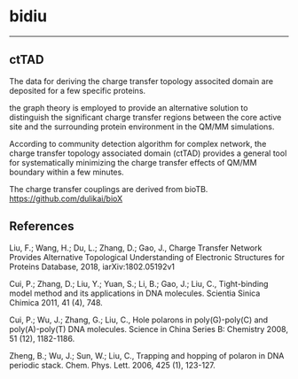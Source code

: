 # bidiu

----

ctTAD
----
The data for deriving the charge transfer topology associted domain are deposited for a few specific proteins.  


the graph theory is employed to provide an alternative solution to distinguish 
the significant charge transfer regions between the core active site and the surrounding protein environment in the QM/MM simulations. 

According to community detection algorithm for complex network, the charge transfer topology associated domain (ctTAD) 
provides a general tool for systematically minimizing the charge transfer effects of QM/MM boundary within a few minutes.


The charge transfer couplings are derived from bioTB. https://github.com/dulikai/bioX

References
----

Liu, F.; Wang, H.; Du, L.; Zhang, D.; Gao, J., Charge Transfer Network Provides Alternative Topological Understanding  of Electronic Structures for Proteins Database, 2018, iarXiv:1802.05192v1

Cui, P.; Zhang, D.; Liu, Y.; Yuan, S.; Li, B.; Gao, J.; Liu, C., Tight-binding model method and its applications in DNA molecules. Scientia Sinica Chimica 2011, 41 (4), 748.  

Cui, P.; Wu, J.; Zhang, G.; Liu, C., Hole polarons in poly(G)-poly(C) and poly(A)-poly(T) DNA molecules. Science in China Series B: Chemistry 2008, 51 (12), 1182-1186.  

Zheng, B.; Wu, J.; Sun, W.; Liu, C., Trapping and hopping of polaron in DNA periodic stack. Chem. Phys. Lett. 2006, 425 (1), 123-127.  

